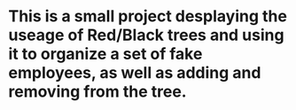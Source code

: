 <h1>This is a small project desplaying the useage of Red/Black trees and using it to organize a set of fake employees, as well as adding and removing from the tree.</h1>
